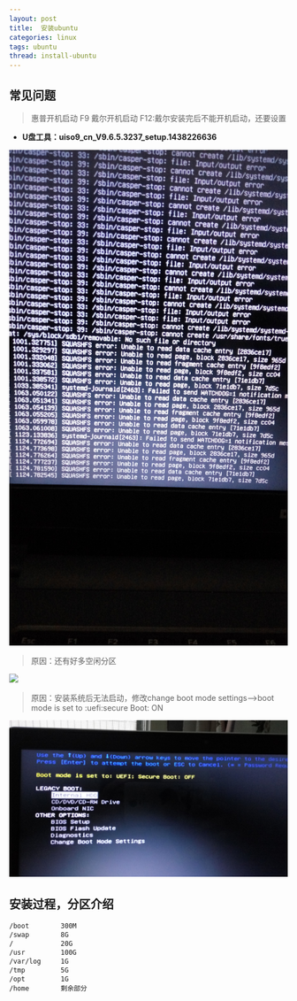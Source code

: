 ```yaml
---
layout: post
title:  安装ubuntu
categories: linux
tags: ubuntu
thread: install-ubuntu
---
```


## 常见问题
> 惠普开机启动 F9
> 戴尔开机启动 F12:戴尔安装完后不能开机启动，还要设置

* **U盘工具：uiso9_cn_V9.6.5.3237_setup.1438226636**

![](/static/images/ubuntu/free-disk.jpg)

> 原因：还有好多空闲分区

![](/static/images/ubuntu/boot-on.jpg)

> 原因：安装系统后无法启动，修改change boot mode settings-->boot mode  is set to :uefi:secure Boot: ON

![](/static/images/ubuntu/uefi.jpg)

## 安装过程，分区介绍
```
/boot        300M
/swap        8G
/            20G
/usr         100G
/var/log     1G
/tmp         5G
/opt         1G
/home        剩余部分
```

